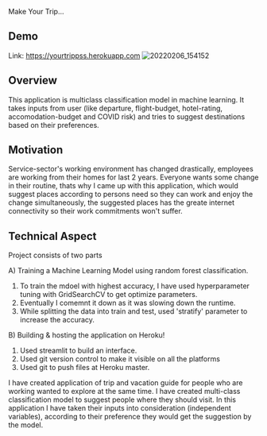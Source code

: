 Make Your Trip...

## Demo
Link: https://yourtrippss.herokuapp.com
![20220206_154152](https://user-images.githubusercontent.com/98392987/152691171-43984394-59e8-4b8e-9ee1-b58a76bf397e.jpg)

## Overview
This application is multiclass classification model in machine learning. It takes inputs from user (like departure, flight-budget, hotel-rating, accomodation-budget and COVID risk) and tries to suggest destinations based on their preferences.

## Motivation
Service-sector's working environment has changed drastically, employees are working from their homes for last 2 years. Everyone wants some change in their routine, thats why I came up with this application, which would suggest places according to persons need so they can work and enjoy the change simultaneously, the suggested places has the greate internet connectivity so their work commitments won't suffer.


## Technical Aspect
Project consists of two parts

A) Training a Machine Learning Model using random forest classification.
1. To train the mdoel with highest accuracy, I have used hyperparameter tuning with GridSearchCV to get optimize parameters. 
2. Eventually I comemnt it down as it was slowing down the runtime.
3. While splitting the data into train and test, used 'stratify' parameter to increase the accuracy.

B) Building & hosting the application on Heroku!
1. Used streamlit to build an interface.
2. Used git version control to make it visible on all the platforms
3. Used git to push files at Heroku master.

I have created application of trip and vacation guide for people who are working wanted to explore at the same time. I have created multi-class classification model to suggest people where they should visit. In this application I have taken their inputs into consideration (independent variables), according to their preference they would get the suggestion by the model.
